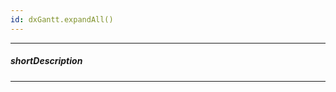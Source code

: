 ```yaml
---
id: dxGantt.expandAll()
---
```

---
##### shortDescription
<!-- Description goes here -->

---
<!-- Description goes here -->